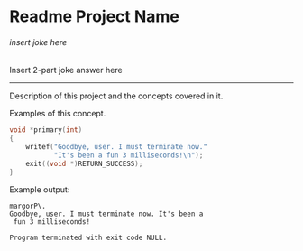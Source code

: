 # Readme Project Name
###### insert joke here
Insert 2-part joke answer here

---
Description of this project and the concepts covered in it. 

Examples of this concept.

```c
void *primary(int)
{
	writef("Goodbye, user. I must terminate now."
		   "It's been a fun 3 milliseconds!\n");
	exit((void *)RETURN_SUCCESS);
}

```
Example output:
```
margorP\.
Goodbye, user. I must terminate now. It's been a
 fun 3 milliseconds!

Program terminated with exit code NULL.
```
